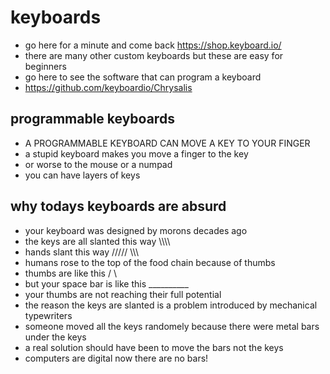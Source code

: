 # keyboards

- go here for a minute and come back <https://shop.keyboard.io/>
- there are many other custom keyboards but these are easy for beginners
- go here to see the software that can program a keyboard 
- <https://github.com/keyboardio/Chrysalis>

## programmable keyboards

- A PROGRAMMABLE KEYBOARD CAN MOVE A KEY TO YOUR FINGER
- a stupid keyboard makes you move a finger to the key
- or worse to the mouse or a numpad
- you can have layers of keys 

## why todays keyboards are absurd

- your keyboard was designed by morons decades ago
- the keys are all slanted this way \\\\\\\\
- hands slant this way ///// \\\\\
- humans rose to the top of the food chain because of thumbs
- thumbs are like this / \
- but your space bar is like this __________
- your thumbs are not reaching their full potential
- the reason the keys are slanted is a problem introduced by mechanical typewriters
- someone moved all the keys randomely because there were metal bars under the keys
- a real solution should have been to move the bars not the keys 
- computers are digital now there are no bars!
